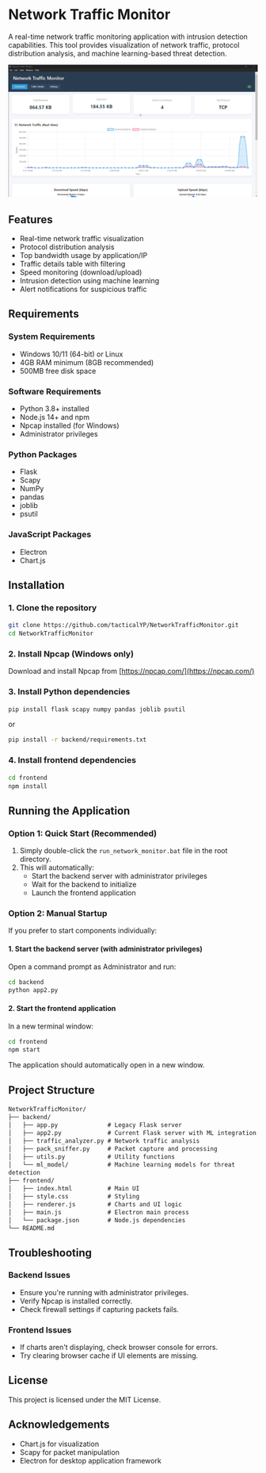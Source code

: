 # Network Traffic Monitor

A real-time network traffic monitoring application with intrusion detection capabilities. This tool provides visualization of network traffic, protocol distribution analysis, and machine learning-based threat detection.

![Network Traffic Monitor Screenshot](./docs/image_demo.png)

## Features

- Real-time network traffic visualization
- Protocol distribution analysis
- Top bandwidth usage by application/IP
- Traffic details table with filtering
- Speed monitoring (download/upload)
- Intrusion detection using machine learning
- Alert notifications for suspicious traffic

## Requirements

### System Requirements
- Windows 10/11 (64-bit) or Linux
- 4GB RAM minimum (8GB recommended)
- 500MB free disk space

### Software Requirements
- Python 3.8+ installed
- Node.js 14+ and npm
- Npcap installed (for Windows)
- Administrator privileges

### Python Packages
- Flask
- Scapy
- NumPy
- pandas
- joblib
- psutil

### JavaScript Packages
- Electron
- Chart.js

## Installation

### 1. Clone the repository
```bash
git clone https://github.com/tacticalYP/NetworkTrafficMonitor.git
cd NetworkTrafficMonitor
```

### 2. Install Npcap (Windows only)
Download and install Npcap from [https://npcap.com/](https://npcap.com/)

### 3. Install Python dependencies
```bash
pip install flask scapy numpy pandas joblib psutil
```
or 
```bash
pip install -r backend/requirements.txt
```

### 4. Install frontend dependencies
```bash
cd frontend
npm install
```

## Running the Application

### Option 1: Quick Start (Recommended)
1. Simply double-click the `run_network_monitor.bat` file in the root directory.
2. This will automatically:
   - Start the backend server with administrator privileges
   - Wait for the backend to initialize
   - Launch the frontend application

### Option 2: Manual Startup
If you prefer to start components individually:

#### 1. Start the backend server (with administrator privileges)
Open a command prompt as Administrator and run:

```bash
cd backend
python app2.py
```

#### 2. Start the frontend application
In a new terminal window:

```bash
cd frontend
npm start
```

The application should automatically open in a new window.

## Project Structure

```
NetworkTrafficMonitor/
├── backend/
│   ├── app.py              # Legacy Flask server
│   ├── app2.py             # Current Flask server with ML integration
│   ├── traffic_analyzer.py # Network traffic analysis
│   ├── pack_sniffer.py     # Packet capture and processing
│   ├── utils.py            # Utility functions
│   └── ml_model/           # Machine learning models for threat detection
├── frontend/
│   ├── index.html          # Main UI
│   ├── style.css           # Styling
│   ├── renderer.js         # Charts and UI logic
│   ├── main.js             # Electron main process
│   └── package.json        # Node.js dependencies
└── README.md
```

## Troubleshooting

### Backend Issues
- Ensure you're running with administrator privileges.
- Verify Npcap is installed correctly.
- Check firewall settings if capturing packets fails.

### Frontend Issues
- If charts aren't displaying, check browser console for errors.
- Try clearing browser cache if UI elements are missing.

## License

This project is licensed under the MIT License.

## Acknowledgements

- Chart.js for visualization
- Scapy for packet manipulation
- Electron for desktop application framework
